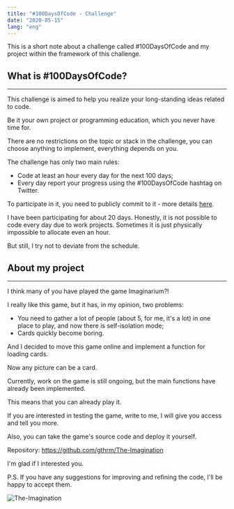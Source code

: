 ```yaml
---
title: "#100DaysOfCode - Challenge"
date: "2020-05-15"
lang: "eng"
---
```


This is a short note about a challenge called #100DaysOfCode and my project within the framework of this challenge.

## What is #100DaysOfCode? ##

-----------------------------------

This challenge is aimed to help you realize your long-standing ideas related to code.

Be it your own project or programming education, which you never have time for.

There are no restrictions on the topic or stack in the challenge, you can choose anything to implement, everything depends on you.

The challenge has only two main rules:

- Code at least an hour every day for the next 100 days;
- Every day report your progress using the #100DaysOfCode hashtag on Twitter.

To participate in it, you need to publicly commit to it - more details [here](https://www.100daysofcode.com/).

I have been participating for about 20 days.
Honestly, it is not possible to code every day due to work projects.
Sometimes it is just physically impossible to allocate even an hour.

But still, I try not to deviate from the schedule.

## About my project ##

-----------------------------------

I think many of you have played the game Imaginarium?!

I really like this game, but it has, in my opinion, two problems:

- You need to gather a lot of people (about 5, for me, it's a lot) in one place to play, and now there is self-isolation mode;
- Cards quickly become boring.

And I decided to move this game online and implement a function for loading cards.

Now any picture can be a card.

Currently, work on the game is still ongoing, but the main functions have already been implemented.

This means that you can already play it.

If you are interested in testing the game, write to me, I will give you access and tell you more.

Also, you can take the game's source code and deploy it yourself.

Repository: <https://github.com/gthrm/The-Imagination>

I'm glad if I interested you.

P.S. If you have any suggestions for improving and refining the code, I'll be happy to accept them.

![The-Imagination](https://cloud.cdroma.ru/upload/897ac9b6e3623895213a05df28efd2071590515216564.gif "The-Imagination")
